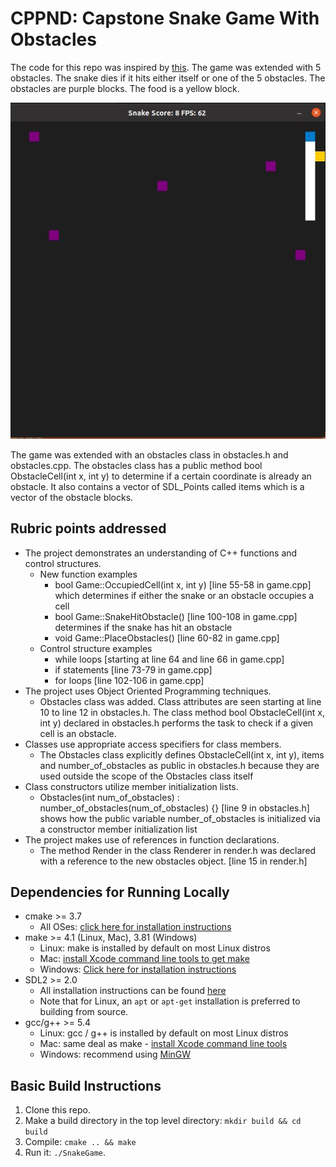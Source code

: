 # CPPND: Capstone Snake Game With Obstacles

The code for this repo was inspired by [this](https://codereview.stackexchange.com/questions/212296/snake-game-in-c-with-sdl). The game was extended with 5 obstacles. The snake dies if it hits either itself or one of the 5 obstacles. The obstacles are purple blocks. The food is a yellow block.

<img src="/snake.gif">

The game was extended with an obstacles class in obstacles.h and obstacles.cpp. The obstacles class has a public method bool ObstacleCell(int x, int y) to determine if a certain coordinate is already an obstacle. It also contains a vector of SDL_Points called items which is a vector of the obstacle blocks.

## Rubric points addressed
* The project demonstrates an understanding of C++ functions and control structures.
  * New function examples
    * bool Game::OccupiedCell(int x, int y)  [line 55-58 in game.cpp] which determines if either the snake or an obstacle occupies a cell
    * bool Game::SnakeHitObstacle() [line 100-108 in game.cpp] determines if the snake has hit an obstacle
    * void Game::PlaceObstacles() [line 60-82 in game.cpp]
  * Control structure examples
    * while loops [starting at line 64 and line 66 in game.cpp]
    * if statements [line 73-79 in game.cpp]
    * for loops [line 102-106 in game.cpp]
* The project uses Object Oriented Programming techniques.
  * Obstacles class was added. Class attributes are seen starting at line 10 to line 12 in obstacles.h. The class method bool ObstacleCell(int x, int y) declared in obstacles.h performs the task to check if a given cell is an obstacle.
* Classes use appropriate access specifiers for class members.
  * The Obstacles class explicitly defines ObstacleCell(int x, int y), items and number_of_obstacles as public in obstacles.h because they are used outside the scope of the Obstacles class itself
* Class constructors utilize member initialization lists.
  * Obstacles(int num_of_obstacles) : number_of_obstacles(num_of_obstacles) {} [line 9 in obstacles.h] shows how the public variable number_of_obstacles is initialized via a constructor member initialization list
* The project makes use of references in function declarations.
  * The method Render in the class Renderer in render.h was declared with a reference to the new obstacles object. [line 15 in render.h]

## Dependencies for Running Locally
* cmake >= 3.7
  * All OSes: [click here for installation instructions](https://cmake.org/install/)
* make >= 4.1 (Linux, Mac), 3.81 (Windows)
  * Linux: make is installed by default on most Linux distros
  * Mac: [install Xcode command line tools to get make](https://developer.apple.com/xcode/features/)
  * Windows: [Click here for installation instructions](http://gnuwin32.sourceforge.net/packages/make.htm)
* SDL2 >= 2.0
  * All installation instructions can be found [here](https://wiki.libsdl.org/Installation)
  * Note that for Linux, an `apt` or `apt-get` installation is preferred to building from source.
* gcc/g++ >= 5.4
  * Linux: gcc / g++ is installed by default on most Linux distros
  * Mac: same deal as make - [install Xcode command line tools](https://developer.apple.com/xcode/features/)
  * Windows: recommend using [MinGW](http://www.mingw.org/)

## Basic Build Instructions

1. Clone this repo.
2. Make a build directory in the top level directory: `mkdir build && cd build`
3. Compile: `cmake .. && make`
4. Run it: `./SnakeGame`.
